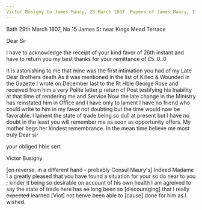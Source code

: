 ```yaml
---
Victor Busigny to James Maury, 23 March 1807. Papers of James Maury, 1769-1917, Accession #3888 and #3888-a, Special Collections, University of Virginia Library, Charlottesville, Va. BoxX254-255
---
```


Bath 29th March 1807, No 15 James St near Kings Mead Terrace

Dear Sir

I have to acknowledge the receipt of your kind favor of 26th instant and have to return you my best thanks for your remittance of £5..0..0

It is astonishing to me that mine was the first intimation you had of my Late Dear Brothers death As it was mentioned in the list of Killed & Wounded in the Gazette I wrote on December last to the Rt Hble George Rose and received from him a very Polite letter p return of Post testifying his Inability at that time of rendering me and Service Now the late change in the Ministry has reinstated him in Office and I have only to lament I have no friend who could write to him in my favor not doubting but the time would now be favorable. I lament the state of trade being so dull at present but I have no doubt in the least you will remember me as soon as opportunity offers. My mother begs her kindest remembrance. In the mean time believe me most truly Dear sir

your obliged hble sert

Victor Busigny

[on reverse, in a different hand - probably Consul Maury's]
Indeed Madame I a greatly pleased that you have found a situation for your so do near to you ; kinder it being so desirable on account of his own health I am agreived to say the state of trade here has ~~so~~ long been so [discouraging] that I really ~~expected~~ learned [Viot] not henve been able to [cause] done for him as I wished.